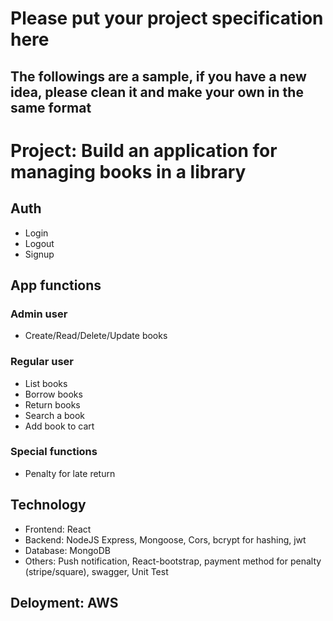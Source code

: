 # Please put your project specification here
## The followings are a sample, if you have a new idea, please clean it and make your own in the same format

# Project: Build an application for managing books in a library
## Auth
* Login
* Logout
* Signup
## App functions
### Admin user
* Create/Read/Delete/Update books
### Regular user
* List books
* Borrow books
* Return books
* Search a book
* Add book to cart
### Special functions
* Penalty for late return
## Technology
* Frontend: React
* Backend: NodeJS Express, Mongoose, Cors, bcrypt for hashing, jwt
* Database: MongoDB
* Others: Push notification, React-bootstrap, payment method for penalty (stripe/square), swagger, Unit Test
## Deloyment: AWS